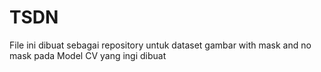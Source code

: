 # TSDN
File ini dibuat sebagai repository untuk dataset gambar with mask and no mask pada Model CV yang ingi dibuat
